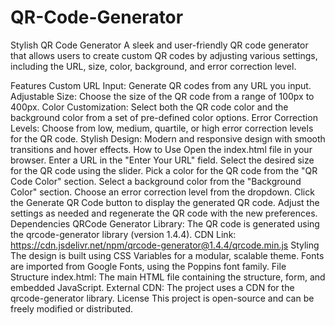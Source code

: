 # QR-Code-Generator
Stylish QR Code Generator
A sleek and user-friendly QR code generator that allows users to create custom QR codes by adjusting various settings, including the URL, size, color, background, and error correction level.

Features
Custom URL Input: Generate QR codes from any URL you input.
Adjustable Size: Choose the size of the QR code from a range of 100px to 400px.
Color Customization: Select both the QR code color and the background color from a set of pre-defined color options.
Error Correction Levels: Choose from low, medium, quartile, or high error correction levels for the QR code.
Stylish Design: Modern and responsive design with smooth transitions and hover effects.
How to Use
Open the index.html file in your browser.
Enter a URL in the "Enter Your URL" field.
Select the desired size for the QR code using the slider.
Pick a color for the QR code from the "QR Code Color" section.
Select a background color from the "Background Color" section.
Choose an error correction level from the dropdown.
Click the Generate QR Code button to display the generated QR code.
Adjust the settings as needed and regenerate the QR code with the new preferences.
Dependencies
QRCode Generator Library: The QR code is generated using the qrcode-generator library (version 1.4.4).
CDN Link: https://cdn.jsdelivr.net/npm/qrcode-generator@1.4.4/qrcode.min.js
Styling
The design is built using CSS Variables for a modular, scalable theme.
Fonts are imported from Google Fonts, using the Poppins font family.
File Structure
index.html: The main HTML file containing the structure, form, and embedded JavaScript.
External CDN: The project uses a CDN for the qrcode-generator library.
License
This project is open-source and can be freely modified or distributed.
